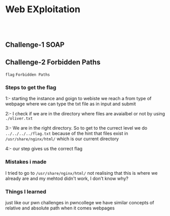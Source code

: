 # Web EXploitation
<br><br>

## Challenge-1 SOAP

## Challenge-2 Forbidden Paths
`flag` `Forbidden Paths`
<br>

### Steps to get the flag
1:- starting the instance and goign to webiste we reach a from type of webpage where we can type the txt file as in input and submit

2:- I check if we are in the directory where files are avaialbel or not by using `./oliver.txt`

3:- We are in the right directory. So to get to the currect level we do `../../../../flag.txt` because of the hint that files  exist in `/usr/share/nginx/html/` which is our current directory

4:- our step gives us the correct flag
<br>

### Mistakes i made
I tried to go to `/usr/share/nginx/html/` not realising that this is where we already are and my mehtod didn't work, I don't know why?

### Things I learned
just like our pwn challenges in pwncollege we have similar concepts of relative and absolute path when it comes webpages

